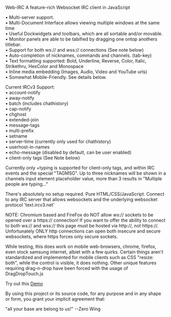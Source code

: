 Web-IRC
A feature-rich Websocket IRC client in JavaScript

• Multi-server support.<br>
• Multi-Document Interface allows viewing multiple windows at the same time<br>
• Useful Dockwidgets and toolbars, which are all sortable and/or movable.<br>
• Monitor panels are able to be tabified by dragging one ontop anothers titlebar.<br>
• Support for both ws:// and wss:// connections (See note below)<br>
• Auto-completion of nicknames, commands and channels. (tab-key)<br>
• Text formatting supported: Bold, Underline, Reverse, Color, Italic, Strikethru, HexColor and Monospace<br>
• Inline media embedding (Images, Audio, Video and YouTube urls)<br>
• Somewhat Mobile-Friendly. See details below.<br>

Current IRCv3 Support:<br>
• account-notify<br>
• away-notify<br>
• batch (includes chathistory)<br>
• cap-notify<br>
• chghost<br>
• extended-join<br>
• message-tags<br>
• multi-prefix<br>
• setname<br>
• server-time (currently only used for chathistory)<br>
• userhost-in-names<br>
• echo-message (disabled by default, can be user enabled)<br>
• client-only tags (See Note below)

Currently only +typing is supported for client-only tags, and within IRC events and the special "TAGMSG". Up to three nicknames will be shown in a channels input element placeholder value, more than 3 results in "Multiple people are typing..."

There's absolutely no setup required. Pure HTML/CSS/JavaScript. Connect to any IRC server that allows websockets and the underlying websocket protocol 'text.ircv3.net'

NOTE: Chromium based and FireFox do NOT allow ws:// sockets to be opened over a https:// connection! If you want to offer the ability to connect to both ws:// and wss:// this page must be hosted via http://, not https://. Unfortunately ONLY http connections can open both insecure and secure websockets, where https forces only secure sockets.

While testing, this does work on mobile web-browsers, chrome, firefox, even stock samsung internet, albiet with a few quirks. Certain things aren't standardized and implemented for mobile clients such as CSS "resize: both", while the control is visible, it does nothing.
Other unique features requiring drag-n-drop have been forced with the usage of DragDropTouch.js

Try out this <a href="https://chat.swiftirc.net/">Demo</a>

By using this project or its source code, for any purpose and in any shape or form, you grant your implicit agreement that:

"all your base are belong to us!"
    --Zero Wing
